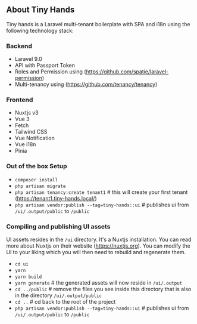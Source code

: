 ## About Tiny Hands

Tiny hands is a Laravel multi-tenant boilerplate with SPA and i18n using the following technology stack:

### Backend
- Laravel 9.0 
- API with Passport Token
- Roles and Permission using (https://github.com/spatie/laravel-permission)
- Multi-tenancy using (https://github.com/tenancy/tenancy)

### Frontend
- Nuxtjs v3
- Vue 3
- Fetch
- Tailwind CSS
- Vue Notification
- Vue i18n
- Pinia

### Out of the box Setup
- `composer install`
- `php artisan migrate`
- `php artisan tenancy:create tenant1`                  # this will create your first tenant (https://tenant1.tiny-hands.local/)
- `php artisan vendor:publish --tag=tiny-hands::ui`     # publishes ui from `/ui/.output/public` to `/public`

### Compiling and publishing UI assets
UI assets resides in the `/ui` directory. It's a Nuxtjs installation. You can read more about Nuxtjs on their website (https://nuxtjs.org).
You can modify the UI to your liking which you will then need to rebuild and regenerate them.
- `cd ui`
- `yarn`
- `yarn build`
- `yarn generate`                                       # the generated assets will now reside in `/ui/.output`
- `cd ../public`                                        # remove the files you see inside this directory that is also in the directory `/ui/.output/public`
- `cd ..`                                               # cd back to the root of the project
- `php artisan vendor:publish --tag=tiny-hands::ui`     # publishes ui from `/ui/.output/public` to `/public`
